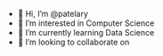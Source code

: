 - 👋 Hi, I’m @patelary
- 👀 I’m interested in Computer Science   
- 🌱 I’m currently learning Data Science
- 💞️ I’m looking to collaborate on 


<!---
patelary/patelary is a ✨ special ✨ repository because its `README.md` (this file) appears on your GitHub profile.
You can click the Preview link to take a look at your changes.
--->
